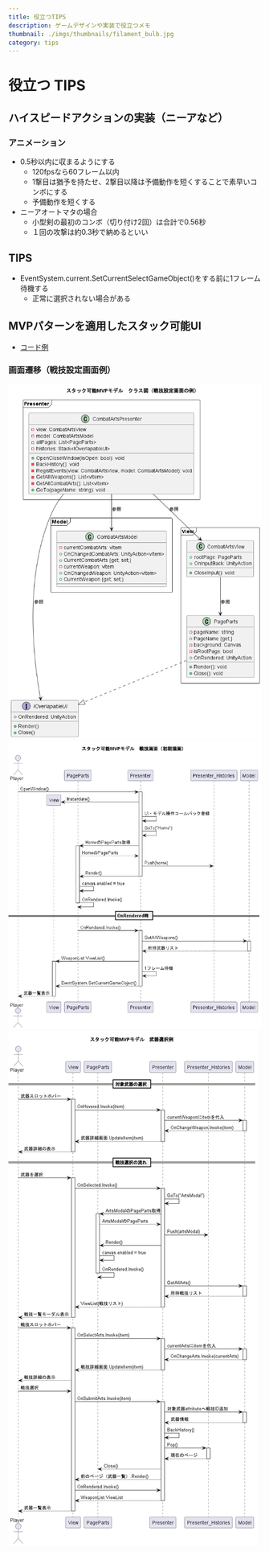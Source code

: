 ```yaml
---
title: 役立つTIPS
description: ゲームデザインや実装で役立つメモ
thumbnail: ./imgs/thumbnails/filament_bulb.jpg
category: tips
---
```


# 役立つ TIPS

## ハイスピードアクションの実装（ニーアなど）

### アニメーション

- 0.5秒以内に収まるようにする
  - 120fpsなら60フレーム以内
  - 1撃目は猶予を持たせ、2撃目以降は予備動作を短くすることで素早いコンボにする
  - 予備動作を短くする
- ニーアオートマタの場合
  - 小型剣の最初のコンボ（切り付け2回）は合計で0.56秒
  - １回の攻撃は約0.3秒で納めるといい

## TIPS

- EventSystem.current.SetCurrentSelectGameObject()をする前に1フレーム待機する
  - 正常に選択されない場合がある

## MVPパターンを適用したスタック可能UI

- [コード例](https://github.com/Iroha71/unity-docs/tree/develop/assets/origin-scripts/UI)

### 画面遷移（戦技設定画面例）

![ui_class](./imgs/usefultips/ui_class.png)
![ui_framework](./imgs/usefultips/ui_framework_stack.png)
![ui_framework_weapon_select](./imgs/usefultips/ui_framework_weapon_select.png)
